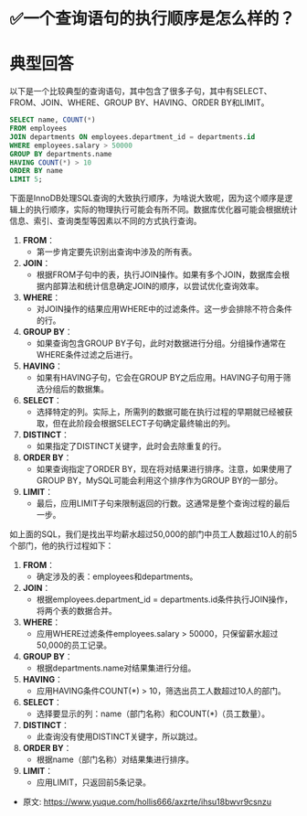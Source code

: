 # ✅一个查询语句的执行顺序是怎么样的？
<!--page header-->

<a name="ZIB7d"></a>
# 典型回答

以下是一个比较典型的查询语句，其中包含了很多子句，其中有SELECT、FROM、JOIN、WHERE、GROUP BY、HAVING、ORDER BY和LIMIT。
```sql
SELECT name, COUNT(*)
FROM employees
JOIN departments ON employees.department_id = departments.id
WHERE employees.salary > 50000
GROUP BY departments.name
HAVING COUNT(*) > 10
ORDER BY name
LIMIT 5;
```

下面是InnoDB处理SQL查询的大致执行顺序，为啥说大致呢，因为这个顺序是逻辑上的执行顺序，实际的物理执行可能会有所不同。数据库优化器可能会根据统计信息、索引、查询类型等因素以不同的方式执行查询。

1. **FROM**：
   - 第一步肯定要先识别出查询中涉及的所有表。
2. **JOIN**：
   - 根据FROM子句中的表，执行JOIN操作。如果有多个JOIN，数据库会根据内部算法和统计信息确定JOIN的顺序，以尝试优化查询效率。
3. **WHERE**：
   - 对JOIN操作的结果应用WHERE中的过滤条件。这一步会排除不符合条件的行。
4. **GROUP BY**：
   - 如果查询包含GROUP BY子句，此时对数据进行分组。分组操作通常在WHERE条件过滤之后进行。
5. **HAVING**：
   - 如果有HAVING子句，它会在GROUP BY之后应用。HAVING子句用于筛选分组后的数据集。
6. **SELECT**：
   - 选择特定的列。实际上，所需列的数据可能在执行过程的早期就已经被获取，但在此阶段会根据SELECT子句确定最终输出的列。
7. **DISTINCT**：
   - 如果指定了DISTINCT关键字，此时会去除重复的行。
8. **ORDER BY**：
   - 如果查询指定了ORDER BY，现在将对结果进行排序。注意，如果使用了GROUP BY，MySQL可能会利用这个排序作为GROUP BY的一部分。
9. **LIMIT**：
   - 最后，应用LIMIT子句来限制返回的行数。这通常是整个查询过程的最后一步。

如上面的SQL，我们是找出平均薪水超过50,000的部门中员工人数超过10人的前5个部门，他的执行过程如下：

1. **FROM**：
   - 确定涉及的表：employees和departments。
2. **JOIN**：
   - 根据employees.department_id = departments.id条件执行JOIN操作，将两个表的数据合并。
3. **WHERE**：
   - 应用WHERE过滤条件employees.salary > 50000，只保留薪水超过50,000的员工记录。
4. **GROUP BY**：
   - 根据departments.name对结果集进行分组。
5. **HAVING**：
   - 应用HAVING条件COUNT(*) > 10，筛选出员工人数超过10人的部门。
6. **SELECT**：
   - 选择要显示的列：name（部门名称）和COUNT(*)（员工数量）。
7. **DISTINCT**：
   - 此查询没有使用DISTINCT关键字，所以跳过。
8. **ORDER BY**：
   - 根据name（部门名称）对结果集进行排序。
9. **LIMIT**：
   - 应用LIMIT，只返回前5条记录。




<!--page footer-->
- 原文: <https://www.yuque.com/hollis666/axzrte/ihsu18bwvr9csnzu>